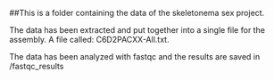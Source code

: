 ##This is a folder containing the data of the skeletonema sex project.

The data has been extracted and put together into a single file for the assembly. A file called: C6D2PACXX-All.txt.

The data has been analyzed with fastqc and the results are saved in /fastqc_results

